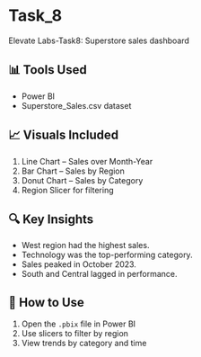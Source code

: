 # Task_8
Elevate Labs-Task8: Superstore sales dashboard

## 📊 Tools Used
- Power BI
- Superstore_Sales.csv dataset

## 📈 Visuals Included
1. Line Chart – Sales over Month-Year
2. Bar Chart – Sales by Region
3. Donut Chart – Sales by Category
4. Region Slicer for filtering

## 🔍 Key Insights
- West region had the highest sales.
- Technology was the top-performing category.
- Sales peaked in October 2023.
- South and Central lagged in performance.

## 💾 How to Use
1. Open the `.pbix` file in Power BI
2. Use slicers to filter by region
3. View trends by category and time
